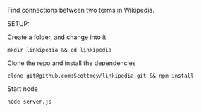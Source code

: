 Find connections between two terms in Wikipedia.

SETUP:

Create a folder, and change into it
```
mkdir linkipedia && cd linkipedia
```

Clone the repo and install the dependencies
```
clone git@github.com:Scottmey/linkipedia.git && npm install
```

Start node
```
node server.js
```
